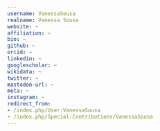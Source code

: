```yaml
---
username: VanessaSousa
realname: Vanessa Sousa
website: ~
affiliation: ~
bio: ~
github: ~
orcid: ~
linkedin: ~
googlescholar: ~
wikidata: ~
twitter: ~
mastodon-url: ~
meta: ~
instagram: ~
redirect_from:
- /index.php/User:VanessaSousa
- /index.php/Special:Contributions/VanessaSousa
---
```

